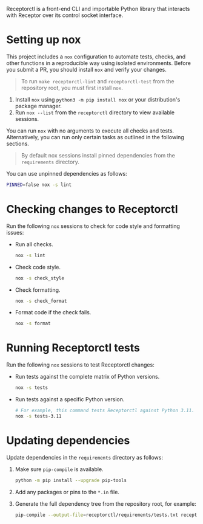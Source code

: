 Receptorctl is a front-end CLI and importable Python library that interacts with Receptor over its control socket interface.

# Setting up nox

This project includes a `nox` configuration to automate tests, checks, and other functions in a reproducible way using isolated environments.
Before you submit a PR, you should install `nox` and verify your changes.

> To run `make receptorctl-lint` and `receptorctl-test` from the repository root, you must first install `nox`.

1. Install `nox` using `python3 -m pip install nox` or your distribution's package manager.
2. Run `nox --list` from the `receptorctl` directory to view available sessions.

You can run `nox` with no arguments to execute all checks and tests.
Alternatively, you can run only certain tasks as outlined in the following sections.

> By default nox sessions install pinned dependencies from the `requirements` directory.

You can use unpinned dependencies as follows:

```bash
PINNED=false nox -s lint
```

# Checking changes to Receptorctl

Run the following `nox` sessions to check for code style and formatting issues:

* Run all checks.

  ```bash
  nox -s lint
  ```

* Check code style.

  ```bash
  nox -s check_style
  ```

* Check formatting.

  ```bash
  nox -s check_format
  ```

* Format code if the check fails.

  ```bash
  nox -s format
  ```

# Running Receptorctl tests

Run the following `nox` sessions to test Receptorctl changes:

* Run tests against the complete matrix of Python versions.

  ```bash
  nox -s tests
  ```

* Run tests against a specific Python version.

  ```bash
  # For example, this command tests Receptorctl against Python 3.11.
  nox -s tests-3.11
  ```

# Updating dependencies

Update dependencies in the `requirements` directory as follows:

1. Make sure `pip-compile` is available.

   ```bash
   python -m pip install --upgrade pip-tools
   ```

2. Add any packages or pins to the `*.in` file.
3. Generate the full dependency tree from the repository root, for example:

   ```bash
   pip-compile --output-file=receptorctl/requirements/tests.txt receptorctl/requirements/tests.in
   ```
